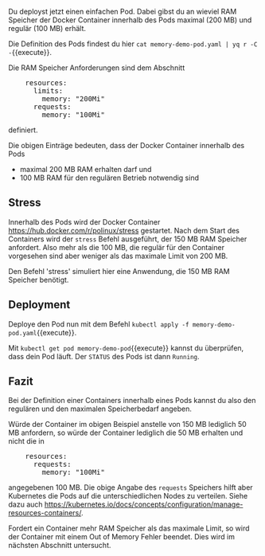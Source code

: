 Du deployst jetzt einen einfachen Pod. Dabei gibst du an wieviel RAM Speicher
der Docker Container innerhalb des Pods maximal (200 MB) und regulär (100 MB) erhält.

Die Definition des Pods findest du hier `cat memory-demo-pod.yaml | yq r -C -`{{execute}}.

Die RAM Speicher Anforderungen sind dem Abschnitt
<pre source="yaml">
	resources:
      limits:
        memory: "200Mi"
      requests:
        memory: "100Mi"
</pre>
definiert.

Die obigen Einträge bedeuten, dass der Docker Container innerhalb des Pods
- maximal 200 MB RAM erhalten darf und
- 100 MB RAM für den regulären Betrieb notwendig sind

## Stress

Innerhalb des Pods wird der Docker Container https://hub.docker.com/r/polinux/stress 
gestartet. Nach dem Start des Containers wird der `stress` Befehl ausgeführt, 
der 150 MB RAM Speicher anfordert. Also mehr als die 100 MB, die regulär für den Container vorgesehen sind 
aber weniger als das maximale Limit von 200 MB.

Den Befehl 'stress' simuliert hier eine Anwendung, die 150 MB RAM Speicher benötigt. 

## Deployment

Deploye den Pod nun mit dem Befehl `kubectl apply -f memory-demo-pod.yaml`{{execute}}.

Mit `kubectl get pod memory-demo-pod`{{execute}} kannst du überprüfen, dass dein Pod
läuft. Der `STATUS` des Pods ist dann `Running`.

## Fazit

Bei der Definition einer Containers innerhalb eines Pods kannst du also den regulären
und den maximalen Speicherbedarf angeben.

Würde der Container im obigen Beispiel anstelle von 150 MB lediglich 50 MB anfordern, so
würde der Container lediglich die 50 MB erhalten und nicht die in 

<pre source="yaml">
	resources:
      requests:
        memory: "100Mi"
</pre>

angegebenen 100 MB. Die obige Angabe des `requests` Speichers hilft aber Kubernetes die Pods auf
die unterschiedlichen Nodes zu verteilen. Siehe dazu auch https://kubernetes.io/docs/concepts/configuration/manage-resources-containers/.

Fordert ein Container mehr RAM Speicher als das maximale Limit, so wird der Container mit einem Out of Memory Fehler beendet.
Dies wird im nächsten Abschnitt untersucht.